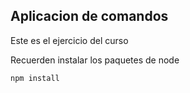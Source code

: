 ## Aplicacion de comandos

Este es el ejercicio del curso

Recuerden instalar los paquetes de node

````````
npm install

````````
